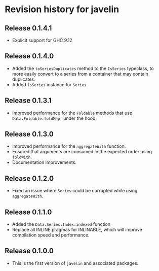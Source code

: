 # Revision history for javelin

## Release 0.1.4.1

* Explicit support for GHC 9.12

## Release 0.1.4.0

* Added the `toSeriesDuplicates` method to the `IsSeries` typeclass, to more easily convert to a series
  from a container that may contain duplicates.
* Added `IsSeries` instance for `Series`.

## Release 0.1.3.1

* Improved performance for the `Foldable` methods that use `Data.Foldable.foldMap'` under the hood.

## Release 0.1.3.0

* Improved performance for the `aggregateWith` function.
* Ensured that arguments are consumed in the expected order using `foldWith`.
* Documentation improvements.

## Release 0.1.2.0

* Fixed an issue where `Series` could be corrupted while using `aggregateWith`.

## Release 0.1.1.0

* Added the `Data.Series.Index.indexed` function
* Replace all INLINE pragmas for INLINABLE, which will improve compilation speed and performance.

## Release 0.1.0.0

* This is the first version of `javelin` and associated packages.
